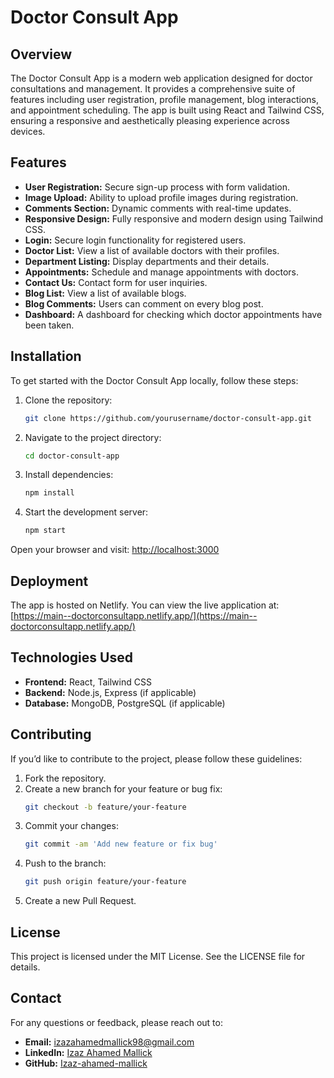 # Doctor Consult App

## Overview
The Doctor Consult App is a modern web application designed for doctor consultations and management. It provides a comprehensive suite of features including user registration, profile management, blog interactions, and appointment scheduling. The app is built using React and Tailwind CSS, ensuring a responsive and aesthetically pleasing experience across devices.

## Features
- **User Registration:** Secure sign-up process with form validation.
- **Image Upload:** Ability to upload profile images during registration.
- **Comments Section:** Dynamic comments with real-time updates.
- **Responsive Design:** Fully responsive and modern design using Tailwind CSS.
- **Login:** Secure login functionality for registered users.
- **Doctor List:** View a list of available doctors with their profiles.
- **Department Listing:** Display departments and their details.
- **Appointments:** Schedule and manage appointments with doctors.
- **Contact Us:** Contact form for user inquiries.
- **Blog List:** View a list of available blogs.
- **Blog Comments:** Users can comment on every blog post.
- **Dashboard:** A dashboard for checking which doctor appointments have been taken.

## Installation
To get started with the Doctor Consult App locally, follow these steps:

1. Clone the repository:
    ```bash
    git clone https://github.com/yourusername/doctor-consult-app.git
    ```
2. Navigate to the project directory:
    ```bash
    cd doctor-consult-app
    ```
3. Install dependencies:
    ```bash
    npm install
    ```
4. Start the development server:
    ```bash
    npm start
    ```

Open your browser and visit: [http://localhost:3000](http://localhost:3000)

## Deployment
The app is hosted on Netlify. You can view the live application at:
[https://main--doctorconsultapp.netlify.app/](https://main--doctorconsultapp.netlify.app/)

## Technologies Used
- **Frontend:** React, Tailwind CSS
- **Backend:** Node.js, Express (if applicable)
- **Database:** MongoDB, PostgreSQL (if applicable)

## Contributing
If you’d like to contribute to the project, please follow these guidelines:

1. Fork the repository.
2. Create a new branch for your feature or bug fix:
    ```bash
    git checkout -b feature/your-feature
    ```
3. Commit your changes:
    ```bash
    git commit -am 'Add new feature or fix bug'
    ```
4. Push to the branch:
    ```bash
    git push origin feature/your-feature
    ```
5. Create a new Pull Request.

## License
This project is licensed under the MIT License. See the LICENSE file for details.

## Contact
For any questions or feedback, please reach out to:

- **Email:** izazahamedmallick98@gmail.com
- **LinkedIn:** [Izaz Ahamed Mallick](https://www.linkedin.com/in/izaz-ahamed-mallick-974059208/)
- **GitHub:** [Izaz-ahamed-mallick](https://github.com/izaz-ahamed-mallick)
